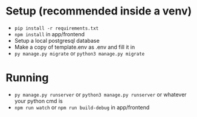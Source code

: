 # Setup (recommended inside a venv)
- `pip install -r requirements.txt`
- `npm install` in app/frontend
- Setup a local postgresql database
- Make a copy of template.env as .env and fill it in
- `py manage.py migrate` or `python3 manage.py migrate`

# Running
- `py manage.py runserver` or `python3 manage.py runserver` or whatever your python cmd is
- `npm run watch` or `npm run build-debug` in app/frontend